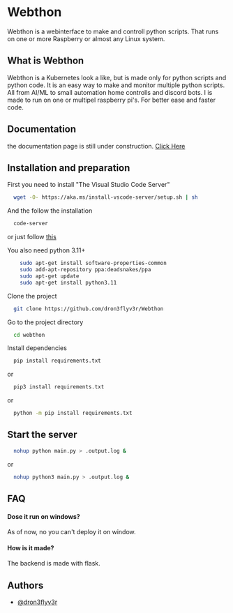 # Webthon

Webthon is a webinterface to make and controll python scripts. That runs on one or more Raspberry or almost any Linux system.

## What is Webthon
Webthon is a Kubernetes look a like, but is made only for python scripts and python code. It is an easy way to make and monitor multiple python scripts. All from AI/ML to small automation home controlls and discord bots. I is made to run on one or multipel raspberry pi's. For better ease and faster code.

## Documentation
the documentation page is still under construction.
[Click Here]()


## Installation and preparation

First you need to install "The Visual Studio Code Server"

```bash
  wget -O- https://aka.ms/install-vscode-server/setup.sh | sh
```
And the follow the installation 
```bash
  code-server
```
or just follow [this](https://code.visualstudio.com/docs/remote/vscode-server#_quick-start)

You also need python 3.11+ 
```bash
    sudo apt-get install software-properties-common
    sudo add-apt-repository ppa:deadsnakes/ppa
    sudo apt-get update
    sudo apt-get install python3.11
```

Clone the project

```bash
  git clone https://github.com/dron3flyv3r/Webthon
```

Go to the project directory

```bash
  cd webthon
```

Install dependencies

```bash
  pip install requirements.txt
```
or
```bash
  pip3 install requirements.txt
```
or
```bash
  python -m pip install requirements.txt
```

## Start the server


```bash
  nohup python main.py > .output.log &
```
or
```bash
  nohup python3 main.py > .output.log &
```


## FAQ

#### Dose it run on windows?

As of now, no you can't deploy it on window.

#### How is it made?

The backend is made with flask.


## Authors

- [@dron3flyv3r](https://www.github.com/dron3flyv3r)

